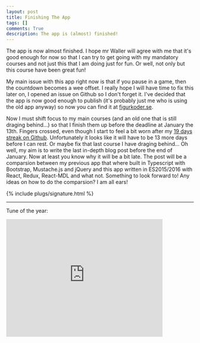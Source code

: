 ```yaml
---
layout: post
title: Finishing The App
tags: []
comments: True
description: The app is (almost) finished!
---
```

The app is now almost finished. I hope mr Waller will agree with me that it's good enough for now so that I can try to get going with my mandatory courses and not just this that I am doing just for fun. Or well, not only but this course have been great fun!

My main issue with this app right now is that if you pause in a game, then the countdown becomes a wee offset. I really hope I will have time to fix this later on, I opened an issue on Github so I don't forget it. I've decided that the app is now good enough to publish (it's probably just me who is using the old app anyway) so now you can find it at <a href="http://www.figurkoder.se/">figurkoder.se</a>.

Now I must shift focus to my main courses (and an old one that is still draging behind...) so that I finish them up before the deadline at January the 13th. Fingers crossed, even though I start to feel a bit worn after my <a href="https://github.com/OskarKlintrot">19 days streak on Github</a>. Unfortunately it looks like it will have to be 13 more days before I can rest. Or maybe fix that last course I have draging behind... Oh well, my aim is to write the last in-depth blog post before the end of January. Now at least you know why it will be a bit late. The post will be a comparsion between my previous app that where built in Typescript with Bootstrap, Mustache.js and jQuery and this app written in ES2015/2016 with React, Redux, React-MDL and what not. Something to look forward to! Any ideas on how to do the comparsion? I am all ears!

{% include plugs/signature.html %}  

__________

Tune of the year:  
<iframe width="420" height="315" src="https://www.youtube.com/embed/Th1vCLC62fg" frameborder="0" allowfullscreen></iframe>
